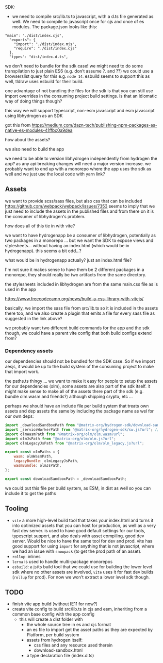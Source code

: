 SDK:

 - we need to compile src/lib.ts to javascript, with a d.ts file generated as well. We need to compile to javascript once for cjs and once of es modules. The package.json looks like this:

```
"main": "./dist/index.cjs",
  "exports": {
    "import": "./dist/index.mjs",
    "require": "./dist/index.cjs"
  },
  "types": "dist/index.d.ts",
```

we don't need to bundle for the sdk case! we might need to do some transpilation to just plain ES6 (e.g. don't assume ?. and ??) we could use a browserslist query for this e.g. `node 14`. esbuild seems to support this as well, tldraw uses esbuild for their build.

one advantage of not bundling the files for the sdk is that you can still use import overrides in the consuming project build settings. is that an idiomatic way of doing things though?




this way we will support typescript, non-esm javascript and esm javascript using libhydrogen as an SDK

got this from https://medium.com/dazn-tech/publishing-npm-packages-as-native-es-modules-41ffbc0a9dea

how about the assets?

we also need to build the app

we need to be able to version libhydrogen independently from hydrogen the app? as any api breaking changes will need a major version increase. we probably want to end up with a monorepo where the app uses the sdk as well and we just use the local code with yarn link?

## Assets

we want to provide scss/sass files, but also css that can be included
https://github.com/webpack/webpack/issues/7353 seems to imply that we just need to include the assets in the published files and from there on it is the consumer of libhydrogen's problem.


how does all of this tie in with vite?


we want to have hydrogenapp be a consumer of libhydrogen, potentially as two packages in a monorepo ... but we want the SDK to expose views and stylesheets... without having an index.html (which would be in hydrogenapp). this seems a bit odd...?

what would be in hydrogenapp actually? just an index.html file?

I'm not sure it makes sense to have them be 2 different packages in a monorepo, they should really be two artifacts from the same directory.

the stylesheets included in libhydrogen are from the same main.css file as is used in the app

https://www.freecodecamp.org/news/build-a-css-library-with-vitejs/

basically, we import the sass file from src/lib.ts so it is included in the assets there too, and we also create a plugin that emits a file for every sass file as suggested in the link above?

we probably want two different build commands for the app and the sdk though, we could have a parent vite config that both build configs extend from?


### Dependency assets
our dependencies should not be bundled for the SDK case. So if we import aesjs, it would be up to the build system of the consuming project to make that import work.

the paths.ts thingy ... we want to make it easy for people to setup the assets for our dependencies (olm), some assets are also part of the sdk itself. it might make sense to make all of the assets there part of the sdk (e.g. bundle olm.wasm and friends?) although shipping crypto, etc ...

perhaps we should have an include file per build system that treats own assets and dep assets the same by including the package name as wel for our own deps:
```js
import _downloadSandboxPath from "@matrix-org/hydrogen-sdk/download-sandbox.html?url";
import _serviceWorkerPath from "@matrix-org/hydrogen-sdk/sw.js?url"; // not yet sure this is the way to do it
import olmWasmPath from "@matrix-org/olm/olm.wasm?url";
import olmJsPath from "@matrix-org/olm/olm.js?url";
import olmLegacyJsPath from "@matrix-org/olm/olm_legacy.js?url";

export const olmPaths = {
    wasm: olmWasmPath,
    legacyBundle: olmLegacyJsPath,
    wasmBundle: olmJsPath,
};

export const downloadSandboxPath = _downloadSandboxPath;
```

we could put this file per build system, as ESM, in dist as well so you can include it to get the paths


## Tooling

 - `vite` a more high-level build tool that takes your index.html and turns it into optimized assets that you can host for production, as well as a very fast dev server. is used to have good default settings for our tools, typescript support, and also deals with asset compiling. good dev server. Would be nice to have the same tool for dev and prod. vite has good support for using `import` for anything that is not javascript, where we had an issue with `snowpack` (to get the prod path of an asset).
 - `rollup`: inlines 
 - `lerna` is used to handle multi-package monorepos
 - `esbuild`: a js/ts build tool that we could use for building the lower level sdk where no other assets are involved, `vite` uses it for fast dev builds (`rollup` for prod). For now we won't extract a lower level sdk though.


## TODO

 - finish vite app build (without IE11 for now?)
 - create vite config to build src/lib.ts in cjs and esm, inheriting from a common base config with the app config
    - this will create a dist folder with
        - the whole source tree in es and cjs format
        - an es file to import get the asset paths as they are expected by Platform, per build system
        - assets from hydrogen itself:
            - css files and any resource used therein
            - download-sandbox.html
        - a type declaration file (index.d.ts)
